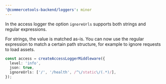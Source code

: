 ```yaml
---
'@commercetools-backend/loggers': minor
---
```


In the access logger the option `ignoreUrls` supports both strings and regular expressions.

For strings, the value is matched as-is. You can now use the regular expression to match a certain path structure, for example to ignore requests to load assets.

```ts
const access = createAccessLoggerMiddleware({
  level: 'info',
  json: true,
  ignoreUrls: ['/', '/health', /^\/static\/(.*)/],
});
```
